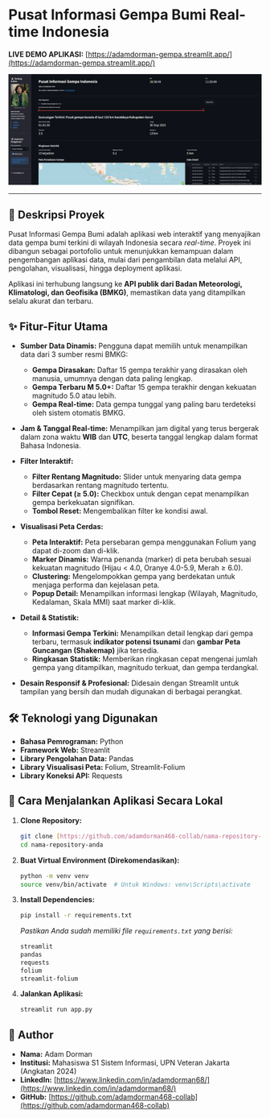 # Pusat Informasi Gempa Bumi Real-time Indonesia

**LIVE DEMO APLIKASI:** [https://adamdorman-gempa.streamlit.app/](https://adamdorman-gempa.streamlit.app/)

![Screenshot Aplikasi Gempa](Gempa-bumiAdamDorman.png)

---

## 📖 Deskripsi Proyek

Pusat Informasi Gempa Bumi adalah aplikasi web interaktif yang menyajikan data gempa bumi terkini di wilayah Indonesia secara *real-time*. Proyek ini dibangun sebagai portofolio untuk menunjukkan kemampuan dalam pengembangan aplikasi data, mulai dari pengambilan data melalui API, pengolahan, visualisasi, hingga deployment aplikasi.

Aplikasi ini terhubung langsung ke **API publik dari Badan Meteorologi, Klimatologi, dan Geofisika (BMKG)**, memastikan data yang ditampilkan selalu akurat dan terbaru.

## ✨ Fitur-Fitur Utama

- **Sumber Data Dinamis:** Pengguna dapat memilih untuk menampilkan data dari 3 sumber resmi BMKG:
  - **Gempa Dirasakan:** Daftar 15 gempa terakhir yang dirasakan oleh manusia, umumnya dengan data paling lengkap.
  - **Gempa Terbaru M 5.0+:** Daftar 15 gempa terakhir dengan kekuatan magnitudo 5.0 atau lebih.
  - **Gempa Real-time:** Data gempa tunggal yang paling baru terdeteksi oleh sistem otomatis BMKG.

- **Jam & Tanggal Real-time:** Menampilkan jam digital yang terus bergerak dalam zona waktu **WIB** dan **UTC**, beserta tanggal lengkap dalam format Bahasa Indonesia.

- **Filter Interaktif:**
  - **Filter Rentang Magnitudo:** Slider untuk menyaring data gempa berdasarkan rentang magnitudo tertentu.
  - **Filter Cepat (≥ 5.0):** Checkbox untuk dengan cepat menampilkan gempa berkekuatan signifikan.
  - **Tombol Reset:** Mengembalikan filter ke kondisi awal.

- **Visualisasi Peta Cerdas:**
  - **Peta Interaktif:** Peta persebaran gempa menggunakan Folium yang dapat di-zoom dan di-klik.
  - **Marker Dinamis:** Warna penanda (marker) di peta berubah sesuai kekuatan magnitudo (Hijau < 4.0, Oranye 4.0-5.9, Merah ≥ 6.0).
  - **Clustering:** Mengelompokkan gempa yang berdekatan untuk menjaga performa dan kejelasan peta.
  - **Popup Detail:** Menampilkan informasi lengkap (Wilayah, Magnitudo, Kedalaman, Skala MMI) saat marker di-klik.

- **Detail & Statistik:**
  - **Informasi Gempa Terkini:** Menampilkan detail lengkap dari gempa terbaru, termasuk **indikator potensi tsunami** dan **gambar Peta Guncangan (Shakemap)** jika tersedia.
  - **Ringkasan Statistik:** Memberikan ringkasan cepat mengenai jumlah gempa yang ditampilkan, magnitudo terkuat, dan gempa terdangkal.

- **Desain Responsif & Profesional:** Didesain dengan Streamlit untuk tampilan yang bersih dan mudah digunakan di berbagai perangkat.

## 🛠️ Teknologi yang Digunakan

- **Bahasa Pemrograman:** Python
- **Framework Web:** Streamlit
- **Library Pengolahan Data:** Pandas
- **Library Visualisasi Peta:** Folium, Streamlit-Folium
- **Library Koneksi API:** Requests

## 🚀 Cara Menjalankan Aplikasi Secara Lokal

1.  **Clone Repository:**
    ```bash
    git clone [https://github.com/adamdorman468-collab/nama-repository-anda.git](https://github.com/adamdorman468-collab/nama-repository-anda.git)
    cd nama-repository-anda
    ```

2.  **Buat Virtual Environment (Direkomendasikan):**
    ```bash
    python -m venv venv
    source venv/bin/activate  # Untuk Windows: venv\Scripts\activate
    ```

3.  **Install Dependencies:**
    ```bash
    pip install -r requirements.txt
    ```
    *Pastikan Anda sudah memiliki file `requirements.txt` yang berisi:*
    ```
    streamlit
    pandas
    requests
    folium
    streamlit-folium
    ```

4.  **Jalankan Aplikasi:**
    ```bash
    streamlit run app.py
    ```

## 👤 Author

- **Nama:** Adam Dorman
- **Institusi:** Mahasiswa S1 Sistem Informasi, UPN Veteran Jakarta (Angkatan 2024)
- **LinkedIn:** [https://www.linkedin.com/in/adamdorman68/](https://www.linkedin.com/in/adamdorman68/)
- **GitHub:** [https://github.com/adamdorman468-collab](https://github.com/adamdorman468-collab)
